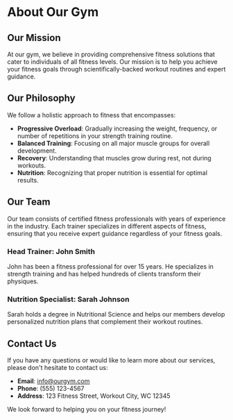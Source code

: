# About Our Gym

## Our Mission

At our gym, we believe in providing comprehensive fitness solutions that cater to individuals of all fitness levels. Our mission is to help you achieve your fitness goals through scientifically-backed workout routines and expert guidance.

## Our Philosophy

We follow a holistic approach to fitness that encompasses:

- **Progressive Overload**: Gradually increasing the weight, frequency, or number of repetitions in your strength training routine.
- **Balanced Training**: Focusing on all major muscle groups for overall development.
- **Recovery**: Understanding that muscles grow during rest, not during workouts.
- **Nutrition**: Recognizing that proper nutrition is essential for optimal results.

## Our Team

Our team consists of certified fitness professionals with years of experience in the industry. Each trainer specializes in different aspects of fitness, ensuring that you receive expert guidance regardless of your fitness goals.

### Head Trainer: John Smith

John has been a fitness professional for over 15 years. He specializes in strength training and has helped hundreds of clients transform their physiques.

### Nutrition Specialist: Sarah Johnson

Sarah holds a degree in Nutritional Science and helps our members develop personalized nutrition plans that complement their workout routines.

## Contact Us

If you have any questions or would like to learn more about our services, please don't hesitate to contact us:

- **Email**: info@ourgym.com
- **Phone**: (555) 123-4567
- **Address**: 123 Fitness Street, Workout City, WC 12345

We look forward to helping you on your fitness journey!
